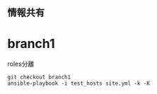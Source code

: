 情報共有
--

# branch1

roles分離

```
git checkout branch1
ansible-playbook -i test_hosts site.yml -k -K
```
